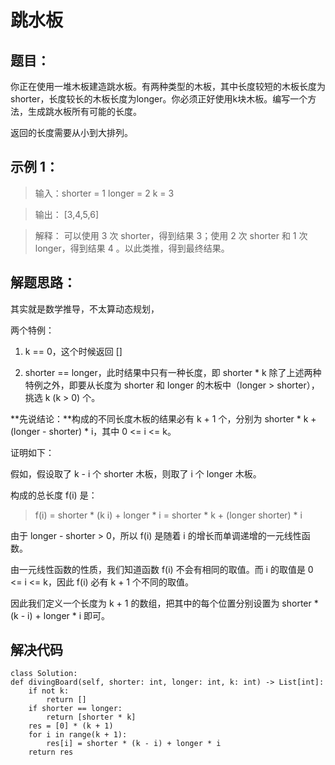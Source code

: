 # 跳水板 #
## 题目： ##
你正在使用一堆木板建造跳水板。有两种类型的木板，其中长度较短的木板长度为shorter，长度较长的木板长度为longer。你必须正好使用k块木板。编写一个方法，生成跳水板所有可能的长度。

返回的长度需要从小到大排列。


## 示例 1： ##

> 输入：shorter = 1
longer = 2
k = 3

> 输出： [3,4,5,6]


> 解释：
可以使用 3 次 shorter，得到结果 3；使用 2 次 shorter 和 1 次 longer，得到结果 4 。以此类推，得到最终结果。

## 解题思路： ##
其实就是数学推导，不太算动态规划，

两个特例：



1. k == 0，这个时候返回 []


1. shorter == longer，此时结果中只有一种长度，即 shorter * k
除了上述两种特例之外，即要从长度为 shorter 和 longer 的木板中（longer > shorter），挑选 k (k > 0) 个。

**先说结论：**构成的不同长度木板的结果必有 k + 1 个，分别为 shorter * k + (longer - shorter) * i，其中 0 <= i <= k。

证明如下：

假如，假设取了 k - i 个 shorter 木板，则取了 i 个 longer 木板。

构成的总长度 f(i) 是：


> f(i) = shorter * (k i) + longer * i
>      = shorter * k + (longer shorter) * i

由于 longer - shorter > 0，所以 f(i) 是随着 i 的增长而单调递增的一元线性函数。

由一元线性函数的性质，我们知道函数 f(i) 不会有相同的取值。而 i 的取值是 0 <= i <= k，因此 f(i) 必有 k + 1 个不同的取值。

因此我们定义一个长度为 k + 1 的数组，把其中的每个位置分别设置为 shorter * (k - i) + longer * i 即可。

## 解决代码 ##
    class Solution:
    def divingBoard(self, shorter: int, longer: int, k: int) -> List[int]:
        if not k:
            return []
        if shorter == longer:
            return [shorter * k]
        res = [0] * (k + 1)
        for i in range(k + 1):
            res[i] = shorter * (k - i) + longer * i
        return res
